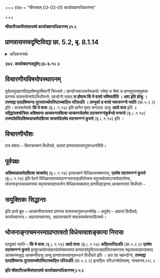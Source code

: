 +++
title = "श्रीभाष्यम् 03-03-05 कार्याख्यानाधिकरणम्"

+++


**श्रीशारीरकमीमांसाभाष्ये कार्याख्यानाधिकरणम्॥५॥**

## प्राणवासस्त्वदृष्टिविद्या छा. 5.2, बृ. 8.1.14

<details><summary>अधिकरणार्थः</summary>

आचमनीयानां अपां प्राणं प्रति वासस्त्वानुसन्धानस्याप्राप्तस्य विधिः, न तु आचमनस्य
</details>

**३७२. कार्याख्यानादपूर्वम्॥३–३–१८॥**

## विचारणीयविषयोपस्थापनम्

पूर्वप्रस्तुतप्राणविद्याशेषभूतमिदानीं चिन्त्यते। छान्दोग्यवाजसनेयकयोः ज्येष्ठं च श्रेष्ठं च प्राणमुपास्यमुक्त्वा प्राणस्य वासस्त्वेनापोऽभिधीयन्ते; छान्दोग्ये तावत् **स होवाच किं मे वासो भविष्यतीति । आप इति होचुः । तस्माद्वा एतदशिष्यन्तः पुरस्ताच्चोपरिष्टाच्चाद्भिः परिदधति । लम्भुको ह वासो भवत्यनग्नो भवति** (छा.५.२.२) इति। वाजसनेयके **किं मे वासः** (बृ.८.१.१४) इति प्राणेन पृष्टा वागादयः ऊचुः **आपो वास** इति **। तद्विद्वांसश्श्रोत्रिया अशिष्यन्त आचामन्त्यशित्वा चाचमन्त्येतमेव तदनमनग्नंकुर्वन्तो मन्यन्ते** (बृ.८.१.१४)
**तस्मादेवंविदशिष्यन्नाचामेदशित्वा चाचामेदेतमेव तदनमनग्नं कुरुते** (बृ.८.१.१४) इति ।

## विचारणीयोंशः

तत्र संशयः – किमत्राचमनं विधीयते, उतापां प्राणवासस्त्वानुसन्धानमिति।

## पूर्वपक्षः

**अशिष्यन्नाचामेदशित्वा चाचामेत्** (बृ.८.१.१४) इत्याचमने विधिप्रत्ययश्रवणात्, **एतमेव तदनमनग्नं कुरुते** (बृ.८.१.१४) इति वेदने विधिप्रत्ययाभावादनग्नतासङ्कीर्तनस्य स्तुत्यर्थतयाऽन्वयोपपत्तेश्च, भोजनाङ्गस्याचमनस्य स्मृत्याचारप्राप्तत्वेन विधिप्रत्ययबलात् प्राणविद्याङ्गम् आचमनान्तरं विधीयते –

## सयुक्तिकः सिद्धान्तः

इति प्राप्ते ब्रूमः – आचमनीयानामपां प्राणस्य वासस्त्वानुसन्धानमेवेह – अपूर्वम् – अप्राप्तं विधीयते, कार्याख्यानात् – अप्राप्ताख्यानात्, अप्राप्ताख्याने शब्दस्यार्थवत्त्वादित्यर्थः।

## भोजनाङ्गाचमनस्याप्राप्तत्वतो विधेयत्वाशङ्काया निरासः

एतदुक्तं भवति – **किं मे वासः** (बृ.८.१.१४) **आपो वासः** (बृ.८.१.१४) **अद्भिःपरिदधति** (छा.५.२.२) **एतमेव तदनमनग्नं कुरुते** इत्युपक्रमोपसंहारयोर्वाक्यस्यापां प्राणवासोदृष्टिपरत्वप्रतीतेराचमनस्य स्मृत्याचारप्राप्तत्वात् आचमनमनूद्य आचमनीयासु अप्सु प्राणवासस्त्वानुसन्धानं विधीयते इति । अत एव च्छान्दोग्ये, **तस्माद्वा एतदशिष्यन्तः पुरस्ताच्चोपरिष्टाच्चाद्भिः परिदधति** (छा.५.२.२) इत्यद्भिः परिधानमेवोक्तम्; नाचमनम्॥१८॥

**इति श्रीशारीरकमीमांसाभाष्ये कार्याख्यानाधिकरणम्॥ ५॥**


